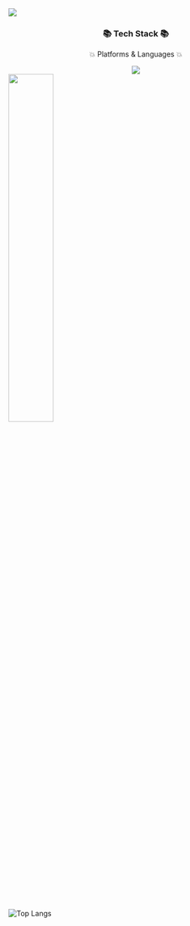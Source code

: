 <img src="https://capsule-render.vercel.app/api?type=waving&color=auto&height=200&section=header&text=Isak'sGitHub&fontSize=90" />
<div align = center>
<h3> 📚 Tech Stack 📚 </h3>
<p> 💥 Platforms & Languages 💥 </p>
</div>

<div align = center>
    <img src="https://img.shields.io/badge/Swift-F05138?style=flat&logo=Swift&logoColor=white"/>
</div>

<a href="s">
  <img src="https://github-readme-stats.vercel.app/api?username=myuniverse8&theme=tokyonight&show_icons=true" width="42%" />
</a>

![Top Langs](https://github-readme-stats.vercel.app/api/top-langs/?username=myuniverse8&layout=compact&theme=tokyonight)

<!--
**isakatty/isakatty** is a ✨ _special_ ✨ repository because its `README.md` (this file) appears on your GitHub profile.

Here are some ideas to get you started:

- 🔭 I’m currently working on ...
- 🌱 I’m currently learning ...
- 👯 I’m looking to collaborate on ...
- 🤔 I’m looking for help with ...
- 💬 Ask me about ...
- 📫 How to reach me: ...
- 😄 Pronouns: ...
- ⚡ Fun fact: ...
-->
